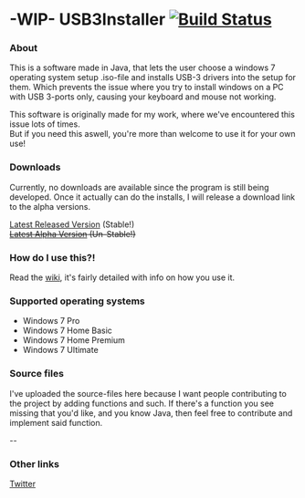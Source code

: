 # -WIP- USB3Installer [![Build Status](https://travis-ci.org/condolent/USB3Installer.svg?branch=master)](https://travis-ci.org/condolent/USB3Installer)

### About
This is a software made in Java, that lets the user choose a windows 7 operating system setup .iso-file and installs USB-3 drivers into the setup for them. Which prevents the issue where you try to install windows on a PC with USB 3-ports only, causing your keyboard and mouse not working.

This software is originally made for my work, where we've encountered this issue lots of times.  
But if you need this aswell, you're more than welcome to use it for your own use!

### Downloads
Currently, no downloads are available since the program is still being developed. Once it actually can do the installs, I will release a download link to the alpha versions.

[Latest Released Version](ohrstrom.nu/usb3installer/stable/USB3Installer.zip) (Stable!)  
~~[Latest Alpha Version](#) (Un-Stable!)~~

### How do I use this?!
Read the [wiki](https://github.com/condolent/USB3Installer/wiki), it's fairly detailed with info on how you use it.

### Supported operating systems
* Windows 7 Pro
* Windows 7 Home Basic
* Windows 7 Home Premium
* Windows 7 Ultimate

### Source files
I've uploaded the source-files here because I want people contributing to the project by adding functions and such. If there's a function you see missing that you'd like, and you know Java, then feel free to contribute and implement said function.

--

### Other links
[Twitter](http://twitter.com/hyprcsgo)
